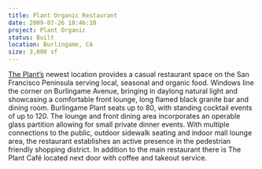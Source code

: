 ```yaml
---
title: Plant Organic Restaurant
date: 2009-07-26 18:46:10
project: Plant Organic
status: Built
location: Burlingame, CA
size: 3,000 sf
---
```


<a href="http://www.theplantcafe.com/" target="_blank">The Plant’s</a> newest location provides a casual restaurant space on the San Francisco Peninsula serving local, seasonal and organic food.  Windows line the corner on Burlingame Avenue, bringing in daylong natural light and showcasing a comfortable front lounge, long flamed black granite bar and dining room. Burlingame Plant seats up to 80, with standing cocktail events of up to 120. The lounge and front dining area incorporates an operable glass partition allowing for small private dinner events.  With multiple connections to the public, outdoor sidewalk seating and indoor mall lounge area, the restaurant establishes an active presence in the pedestrian friendly shopping district. In addition to the main restaurant there is The Plant Café located next door with coffee and takeout service.